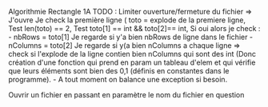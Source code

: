 Algorithmie Rectangle 1A
TODO : 
Limiter ouverture/fermeture du fichier => 
  J'ouvre 
    Je check la première ligne ( toto = explode de la premiere ligne, 
                                 Test len(toto) == 2,
                                 Test toto[1] == int && toto[2]== int,
                                 Si oui alors je check : 
                                     - nbRows = toto[1] 
                                       Je regarde si y'a bien nbRows de ligne dans le fichier
                                     - nColumns = toto[2] 
                                       Je regarde si y(a bien nColumns a chaque ligne => check si l'explode de la ligne contien bien nColumns qui sont des int (Donc création d'une fonction qui prend en param un tableau d'elem et qui vérifie que leurs éléments sont bien des 0,1 (définis en constantes dans le programme).
                                       - A tout moment on balance une exception si besoin. 
                                     
                                       
Ouvrir un fichier en passant en paramètre le nom du fichier en question 

